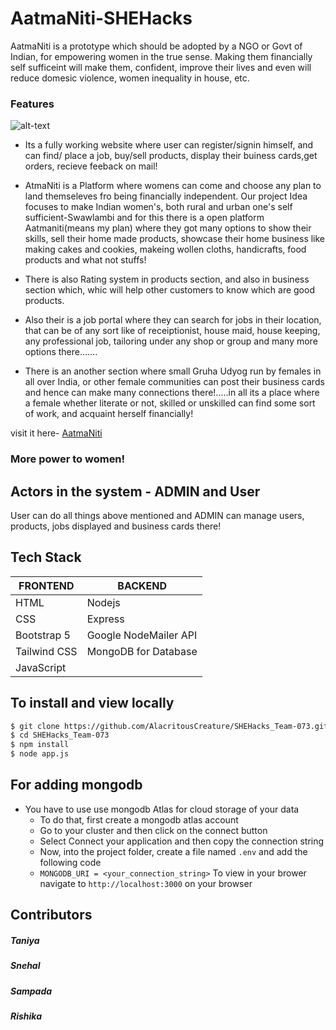 # AatmaNiti-SHEHacks
AatmaNiti is a prototype which should be adopted by a NGO or Govt of Indian, for empowering women in the true sense. 
Making them financially self sufficeint will make them, confident, improve their lives and even will reduce domesic violence, women inequality in house, etc.


### Features

![alt-text](https://github.com/AlacritousCreature/SHEHacks_Team-073/blob/main/home-1.png)

* Its a fully working website where user can register/signin himself, and can find/ place a job, buy/sell products, display their buiness cards,get orders, recieve feeback on  mail!

* AtmaNiti is a Platform where womens can come and choose any plan to land themseleves fro being financially independent.
Our project Idea focuses to make Indian women's, both rural and urban one's self sufficient-Swawlambi and for this there is a open platform Aatmaniti(means my plan)  where they got many options to show their skills, sell their home made products, showcase their home business like making cakes and cookies, makeing wollen cloths, handicrafts, food products and what not stuffs!

* There is also Rating system in products section, and also in business section which, whic will help other customers to know which are good products.

* Also their is a job portal where they can search for jobs in their location, that can be of any sort like of receiptionist, house maid, house keeping, any professional job, tailoring under any shop or group and many more options there.......

* There is an another section where small Gruha Udyog run by females in all over India, or other female communities can post their business cards and hence can make many connections there!.....in all its a place where a female whether literate or not, skilled or unskilled can find some sort of work, and acquaint herself financially!

visit it here-
[AatmaNiti](https://aatmaniti.herokuapp.com/)

### More power to women!


## Actors in the system - ADMIN and User

 User can do all things above mentioned and ADMIN can manage users, products, jobs displayed and business cards there!

## Tech Stack

| FRONTEND      | BACKEND       |
| ------------- | ------------- |
| HTML          |   Nodejs
| CSS           | Express  |
| Bootstrap 5   | Google NodeMailer API|
| Tailwind CSS  |MongoDB for Database|
| JavaScript    |  |

## To install and view locally

```bash
$ git clone https://github.com/AlacritousCreature/SHEHacks_Team-073.git
$ cd SHEHacks_Team-073
$ npm install
$ node app.js
```

## For adding mongodb

- You have to use use mongodb Atlas for cloud storage of your data
  - To do that, first create a mongodb atlas account
  - Go to your cluster and then click on the connect button
  - Select Connect your application and then copy the connection string
  - Now, into the project folder, create a file named `.env` and add the following code
  - `MONGODB_URI = <your_connection_string>`
    To view in your brower navigate to `http://localhost:3000` on your browser

## Contributors

##### Taniya

##### Snehal

##### Sampada

##### Rishika
